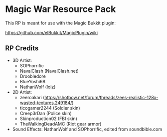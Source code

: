 # Magic War Resource Pack

This RP is meant for use with the Magic Bukkit plugin:

https://github.com/elBukkit/MagicPlugin/wiki

## RP Credits

- 3D Artist: 
  - SOPhorrific
  - NavalClash (NavalClash.net)
  - Droobledore
  - BlueYoshi68
  - NathanWolf (lolz)
- 2D Artist: 
  - zeeroakari (https://shotbow.net/forum/threads/zees-realistic-128x-wasted-textures.249184/)
  - ticogamer2244 (Soldier skin)
  - Creep3rDan (Police skin)
  - Skinproduction02 (FBI skin)
  - TheWalkingDeadAMC (Riot gear armor)
- Sound Effects: NathanWolf and SOPhorrific, edited from soundbible.com
